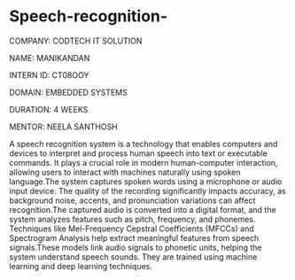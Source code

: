 # Speech-recognition-

COMPANY: CODTECH IT SOLUTION

NAME: MANIKANDAN

INTERN ID: CT08OOY

DOMAIN: EMBEDDED SYSTEMS

DURATION: 4 WEEKS

MENTOR: NEELA SANTHOSH 

A speech recognition system is a technology that enables computers and devices to interpret and process human speech into text or executable commands. It plays a crucial role in modern human-computer interaction, allowing users to interact with machines naturally using spoken language.The system captures spoken words using a microphone or audio input device. The quality of the recording significantly impacts accuracy, as background noise, accents, and pronunciation variations can affect recognition.The captured audio is converted into a digital format, and the system analyzes features such as pitch, frequency, and phonemes. Techniques like Mel-Frequency Cepstral Coefficients (MFCCs) and Spectrogram Analysis help extract meaningful features from speech signals.These models link audio signals to phonetic units, helping the system understand speech sounds. They are trained using machine learning and deep learning techniques.
